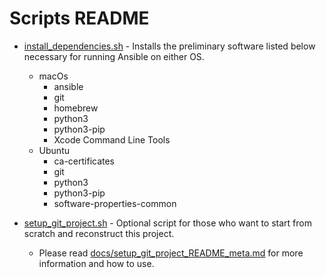# Scripts README

* [install_dependencies.sh](../scripts/install_dependencies.sh) - Installs the preliminary software listed below necessary for running Ansible on either OS.
  * macOs
    * ansible
    * git
    * homebrew
    * python3
    * python3-pip
    * Xcode Command Line Tools
  * Ubuntu
    * ca-certificates
    * git
    * python3
    * python3-pip
    * software-properties-common

* [setup_git_project.sh](../scripts/setup_git_project.sh) - Optional script for those who want to start from scratch and reconstruct this project.
  * Please read [docs/setup_git_project_README_meta.md](../docs/setup_git_project_README_meta.md) for more information and how to use.